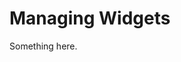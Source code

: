 [title]: # (Managing Widgets)
[tags]: # (XXX)
[priority]: # (1967)
# Managing Widgets
Something here.
